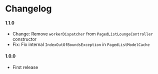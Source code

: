 Changelog
=========

#### 1.1.0

* Change: Remove `workerDispatcher` from `PagedListLoungeController` constructor
* Fix: Fix internal `IndexOutOfBoundsException` in `PagedListModelCache`

#### 1.0.0

* First release
